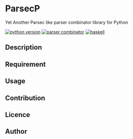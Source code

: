 # ParsecP
Yet Another Parsec like parser combinator library for Python

[![python version][shield-python]](#)
[![parser combinator][shield-parser]](#)
[![haskell][shield-haskell]](#)

## Description

## Requirement

## Usage

## Contribution

## Licence

## Author


[shield-python]: https://img.shields.io/badge/python-3.6-blue.svg
[shield-parser]: https://img.shields.io/badge/tag-parser_combinator-green.svg
[shield-haskell]: https://img.shields.io/badge/tag-haskell-green.svg
